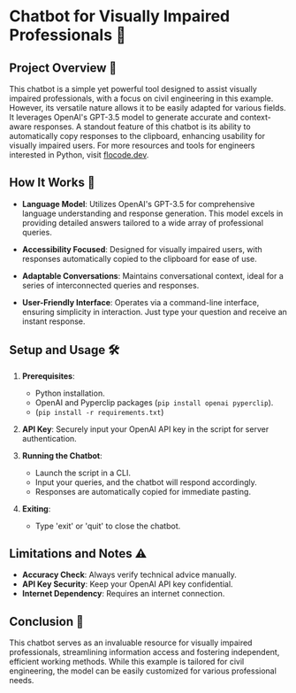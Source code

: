 # Chatbot for Visually Impaired Professionals 🚀

## Project Overview 📖

This chatbot is a simple yet powerful tool designed to assist visually impaired professionals, with a focus on civil engineering in this example. However, its versatile nature allows it to be easily adapted for various fields. It leverages OpenAI's GPT-3.5 model to generate accurate and context-aware responses. A standout feature of this chatbot is its ability to automatically copy responses to the clipboard, enhancing usability for visually impaired users. For more resources and tools for engineers interested in Python, visit [flocode.dev](https://flocode.dev).

## How It Works 🧠

- **Language Model**: Utilizes OpenAI's GPT-3.5 for comprehensive language understanding and response generation. This model excels in providing detailed answers tailored to a wide array of professional queries.

- **Accessibility Focused**: Designed for visually impaired users, with responses automatically copied to the clipboard for ease of use.

- **Adaptable Conversations**: Maintains conversational context, ideal for a series of interconnected queries and responses.

- **User-Friendly Interface**: Operates via a command-line interface, ensuring simplicity in interaction. Just type your question and receive an instant response.

## Setup and Usage 🛠️

1. **Prerequisites**:
   - Python installation.
   - OpenAI and Pyperclip packages (`pip install openai pyperclip`).
   - (`pip install -r requirements.txt`)

2. **API Key**: Securely input your OpenAI API key in the script for server authentication.

3. **Running the Chatbot**:
   - Launch the script in a CLI.
   - Input your queries, and the chatbot will respond accordingly.
   - Responses are automatically copied for immediate pasting.

4. **Exiting**: 
   - Type 'exit' or 'quit' to close the chatbot.

## Limitations and Notes ⚠️

- **Accuracy Check**: Always verify technical advice manually.
- **API Key Security**: Keep your OpenAI API key confidential.
- **Internet Dependency**: Requires an internet connection.

## Conclusion 🎉

This chatbot serves as an invaluable resource for visually impaired professionals, streamlining information access and fostering independent, efficient working methods. While this example is tailored for civil engineering, the model can be easily customized for various professional needs.
